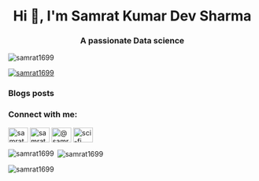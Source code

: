 <h1 align="center">Hi 👋, I'm Samrat Kumar Dev Sharma</h1>
<h3 align="center">A passionate Data science</h3>

<p align="left"> <img src="https://komarev.com/ghpvc/?username=samrat1699&label=Profile%20views&color=0e75b6&style=flat" alt="samrat1699" /> </p>

<p align="left"> <a href="https://github.com/ryo-ma/github-profile-trophy"><img src="https://github-profile-trophy.vercel.app/?username=samrat1699" alt="samrat1699" /></a> </p>

### Blogs posts
<!-- BLOG-POST-LIST:START -->
<!-- BLOG-POST-LIST:END -->

<h3 align="left">Connect with me:</h3>
<p align="left">
<a href="https://linkedin.com/in/samrat kumar dev sharma" target="blank"><img align="center" src="https://raw.githubusercontent.com/rahuldkjain/github-profile-readme-generator/master/src/images/icons/Social/linked-in-alt.svg" alt="samrat kumar dev sharma" height="30" width="40" /></a>
<a href="https://kaggle.com/samrat kumar dev sharma" target="blank"><img align="center" src="https://raw.githubusercontent.com/rahuldkjain/github-profile-readme-generator/master/src/images/icons/Social/kaggle.svg" alt="samrat kumar dev sharma" height="30" width="40" /></a>
<a href="https://medium.com/@samrat kumar dev sharma" target="blank"><img align="center" src="https://raw.githubusercontent.com/rahuldkjain/github-profile-readme-generator/master/src/images/icons/Social/medium.svg" alt="@samrat kumar dev sharma" height="30" width="40" /></a>
<a href="https://www.youtube.com/c/sci-fi edu" target="blank"><img align="center" src="https://raw.githubusercontent.com/rahuldkjain/github-profile-readme-generator/master/src/images/icons/Social/youtube.svg" alt="sci-fi edu" height="30" width="40" /></a>
</p>

<p><img align="left" src="https://github-readme-stats.vercel.app/api/top-langs?username=samrat1699&show_icons=true&locale=en&layout=compact" alt="samrat1699" /></p>

<p>&nbsp;<img align="center" src="https://github-readme-stats.vercel.app/api?username=samrat1699&show_icons=true&locale=en" alt="samrat1699" /></p>

<p><img align="center" src="https://github-readme-streak-stats.herokuapp.com/?user=samrat1699&" alt="samrat1699" /></p>
